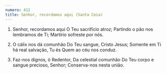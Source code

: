 ```yaml
---
numero: 412
title: Senhor, recordamos aqui (Santa Ceia)
---
```

1. Senhor, recordamos aqui
O Teu sacrifício atroz;
Partindo o pão nos lembramos de Ti;
Martírio sofreste por nós.

2. O cálix nos dá comunhão
Do Teu sangue, Cristo Jesus;
Somente em Ti há real salvação,
Tu és Quem ao céu nos conduz.

3. Faz-nos dignos, ó Redentor,
Da celestial comunhão
Do Teu corpo e sangue precioso, Senhor;
Conserva-nos nesta união.
